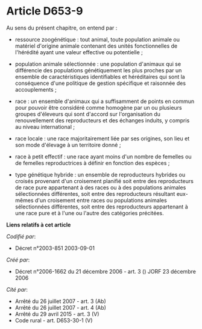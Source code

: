 # Article D653-9

Au sens du présent chapitre, on entend par :

- ressource zoogénétique : tout animal, toute population animale ou matériel d'origine animale contenant des unités
fonctionnelles de l'hérédité ayant une valeur effective ou potentielle ;

- population animale sélectionnée : une population d'animaux qui se différencie des populations génétiquement les plus
proches par un ensemble de caractéristiques identifiables et héréditaires qui sont la conséquence d'une politique de gestion
spécifique et raisonnée des accouplements ;

- race : un ensemble d'animaux qui a suffisamment de points en commun pour pouvoir être considéré comme homogène par un ou
plusieurs groupes d'éleveurs qui sont d'accord sur l'organisation du renouvellement des reproducteurs et des échanges
induits, y compris au niveau international ;

- race locale : une race majoritairement liée par ses origines, son lieu et son mode d'élevage à un territoire donné ;

- race à petit effectif : une race ayant moins d'un nombre de femelles ou de femelles reproductrices à définir en fonction
des espèces ;

- type génétique hybride : un ensemble de reproducteurs hybrides ou croisés provenant d'un croisement planifié soit entre des
reproducteurs de race pure appartenant à des races ou à des populations animales sélectionnées différentes, soit entre des
reproducteurs résultant eux-mêmes d'un croisement entre races ou populations animales sélectionnées différentes, soit entre
des reproducteurs appartenant à une race pure et à l'une ou l'autre des catégories précitées.

**Liens relatifs à cet article**

_Codifié par_:

  - Décret n°2003-851 2003-09-01

_Créé par_:

  - Décret n°2006-1662 du 21 décembre 2006 - art. 3 () JORF 23 décembre 2006

_Cité par_:

  - Arrêté du 26 juillet 2007 - art. 3 (Ab)
  - Arrêté du 26 juillet 2007 - art. 4 (Ab)
  - Arrêté du 29 avril 2015 - art. 3 (V)
  - Code rural - art. D653-30-1 (V)
